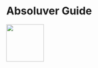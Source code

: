 # Absoluver Guide

<img src="https://firebasestorage.googleapis.com/v0/b/nkululekodotio-2b22e.appspot.com/o/absoluver%2FFolder.png?alt=media&token=96fdaf53-656b-4a45-9728-049ad4a0ce0c" align="left" height="auto" width="100" >

